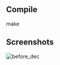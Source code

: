 
## Compile
make





## Screenshots



![before_dec](https://github.com/user-attachments/assets/0a8f2daa-6629-4b56-9ee7-17ba6e31e8de)
